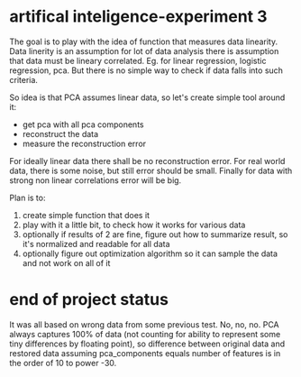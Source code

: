 # artifical inteligence-experiment 3

The goal is to play with the idea of function that measures data linearity. Data linerity is an assumption for lot of data analysis there is assumption that data must be lineary correlated. Eg. for linear regression, logistic regression, pca. But there is no simple way to check if data falls into such criteria.

So idea is that PCA assumes linear data, so let's create simple tool around it:
- get pca with all pca components
- reconstruct the data
- measure the reconstruction error

For ideally linear data there shall be no reconstruction error. For real world data, there is some noise, but still error should be small. Finally for data with strong non linear correlations error will be big.

Plan is to:
1. create simple function that does it
2. play with it a little bit, to check how it works for various data
3. optionally if results of 2 are fine, figure out how to summarize result, so it's normalized and readable for all data
4. optionally figure out optimization algorithm so it can sample the data and not work on all of it

# end of project status
It was all based on wrong data from some previous test. No, no, no. PCA always captures 100% of data (not counting for ability to represent some tiny differences by floating point), so difference between original data and restored data assuming pca_components equals number of features is in the order of 10 to power -30. 
